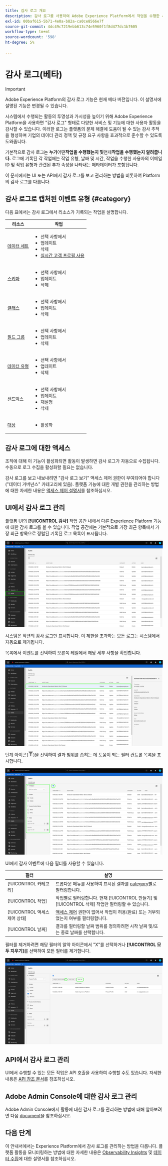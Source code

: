 ```yaml
---
title: 감사 로그 개요
description: 감사 로그를 사용하여 Adobe Experience Platform에서 작업을 수행한 사용자를 확인하는 방법을 알아봅니다.
exl-id: 00baf615-5b71-4e0a-b82a-ca0ce8566e7f
source-git-commit: 4dc49c7219ebb613c74e5960f1f8d477dc1b7605
workflow-type: tm+mt
source-wordcount: '598'
ht-degree: 5%

---
```


# 감사 로그(베타)

>[!IMPORTANT]
>
>Adobe Experience Platform의 감사 로그 기능은 현재 베타 버전입니다. 이 설명서에 설명된 기능은 변경될 수 있습니다.

시스템에서 수행되는 활동의 투명성과 가시성을 높이기 위해 Adobe Experience Platform을 사용하면 &quot;감사 로그&quot; 형태로 다양한 서비스 및 기능에 대한 사용자 활동을 감사할 수 있습니다. 이러한 로그는 플랫폼의 문제 해결에 도움이 될 수 있는 감사 추적을 형성하며 기업의 데이터 관리 정책 및 규정 요구 사항을 효과적으로 준수할 수 있도록 도와줍니다.

기본적으로 감사 로그는 **누가**&#x200B;어떤&#x200B;**작업을 수행했는지 및**&#x200B;언제&#x200B;**작업을 수행했는지 알려줍니다.** 로그에 기록된 각 작업에는 작업 유형, 날짜 및 시간, 작업을 수행한 사용자의 이메일 ID 및 작업 유형과 관련된 추가 속성을 나타내는 메타데이터가 포함됩니다.

이 문서에서는 UI 또는 API에서 감사 로그를 보고 관리하는 방법을 비롯하여 Platform의 감사 로그를 다룹니다.

## 감사 로그로 캡처된 이벤트 유형 {#category}

다음 표에서는 감사 로그에서 리소스가 기록되는 작업을 설명합니다.

| 리소스 | 작업 |
| --- | --- |
| [데이터 세트](../../../catalog/datasets/overview.md) | <ul><li>선택 사항에서</li><li>업데이트</li><li>삭제</li><li>[실시간 고객 프로필 사용](../../../profile/home.md)</li></ul> |
| [스키마](../../../xdm/schema/composition.md) | <ul><li>선택 사항에서</li><li>업데이트</li><li>삭제</li></ul> |
| [클래스](../../../xdm/schema/composition.md#class) | <ul><li>선택 사항에서</li><li>업데이트</li><li>삭제</li></ul> |
| [필드 그룹](../../../xdm/schema/composition.md#field-group) | <ul><li>선택 사항에서</li><li>업데이트</li><li>삭제</li></ul> |
| [데이터 유형](../../../xdm/schema/composition.md#data-type) | <ul><li>선택 사항에서</li><li>업데이트</li><li>삭제</li></ul> |
| [샌드박스](../../../sandboxes/home.md) | <ul><li>선택 사항에서</li><li>업데이트</li><li>재설정</li><li>삭제</li></ul> |
| [대상](../../../destinations/home.md) | <ul><li>활성화</li></ul> |

## 감사 로그에 대한 액세스

조직에 대해 이 기능이 활성화되면 활동이 발생하면 감사 로그가 자동으로 수집됩니다. 수동으로 로그 수집을 활성화할 필요는 없습니다.

감사 로그를 보고 내보내려면 &quot;감사 로그 보기&quot; 액세스 제어 권한이 부여되어야 합니다(&quot;데이터 거버넌스&quot; 카테고리에 있음). 플랫폼 기능에 대한 개별 권한을 관리하는 방법에 대한 자세한 내용은 [액세스 제어 설명서](../../../access-control/home.md)를 참조하십시오.

## UI에서 감사 로그 관리

플랫폼 UI의 **[!UICONTROL 감사]** 작업 공간 내에서 다른 Experience Platform 기능에 대한 감사 로그를 볼 수 있습니다. 작업 공간에는 기본적으로 가장 최근 항목에서 가장 최근 항목으로 정렬된 기록된 로그 목록이 표시됩니다.

![감사 로그 대시보드](../../images/audit-logs/audits.png)

시스템은 작년의 감사 로그만 표시합니다. 이 제한을 초과하는 모든 로그는 시스템에서 자동으로 제거됩니다.

목록에서 이벤트를 선택하여 오른쪽 레일에서 해당 세부 사항을 확인합니다.

![이벤트 세부 사항](../../images/audit-logs/select-event.png)

단계 아이콘(![필터 아이콘](../../images/audit-logs/icon.png))을 선택하여 결과 범위를 좁히는 데 도움이 되는 필터 컨트롤 목록을 표시합니다.

![필터](../../images/audit-logs/filters.png)

UI에서 감사 이벤트에 다음 필터를 사용할 수 있습니다.

| 필터 | 설명 |
| --- | --- |
| [!UICONTROL 카테고리] | 드롭다운 메뉴를 사용하여 표시된 결과를 [category](#category)별로 필터링합니다. |
| [!UICONTROL 작업] | 작업별로 필터링합니다. 현재 [!UICONTROL 만들기] 및 [!UICONTROL 삭제] 작업만 필터링할 수 있습니다. |
| [!UICONTROL 액세스 제어 상태] | [액세스 제어](../../../access-control/home.md) 권한이 없어서 작업이 허용(완료) 또는 거부되었는지 여부를 필터링합니다. |
| [!UICONTROL 날짜] | 결과를 필터링할 날짜 범위를 정의하려면 시작 날짜 및/또는 종료 날짜를 선택합니다. |

필터를 제거하려면 해당 필터의 알약 아이콘에서 &quot;X&quot;를 선택하거나 **[!UICONTROL 모두 지우기]**&#x200B;를 선택하여 모든 필터를 제거합니다.

![필터 지우기](../../images/audit-logs/clear-filters.png)

<!-- (Planned for post-beta release)
### Export an audit log

Select **[!UICONTROL Download log]** to export an audit log.
-->

## API에서 감사 로그 관리

UI에서 수행할 수 있는 모든 작업은 API 호출을 사용하여 수행할 수도 있습니다. 자세한 내용은 [API 참조 문서](https://www.adobe.io/experience-platform-apis/references/audit-query/)를 참조하십시오.

## Adobe Admin Console에 대한 감사 로그 관리

Adobe Admin Console에서 활동에 대한 감사 로그를 관리하는 방법에 대해 알아보려면 다음 [document](https://helpx.adobe.com/enterprise/using/audit-logs.html)을 참조하십시오.

## 다음 단계

이 안내서에서는 Experience Platform에서 감사 로그를 관리하는 방법을 다룹니다. 플랫폼 활동을 모니터링하는 방법에 대한 자세한 내용은 [Observability Insights](../../../observability/home.md) 및 [데이터 수집](../../../ingestion/quality/monitor-data-ingestion.md)에 대한 설명서를 참조하십시오.
